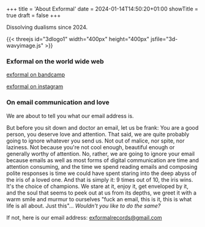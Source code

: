 +++
title = 'About Exformal'
date = 2024-01-14T14:50:20+01:00
showTitle = true
draft = false
+++

Dissolving dualisms since 2024.

{{< threejs id="3dlogo1" width="400px" height="400px" jsfile="3d-wavyimage.js" >}}

### Exformal on the world wide web

[exformal on bandcamp](exformalrecords.bandcamp.com)

[exformal on instagram](https://www.instagram.com/exformalrecords/)

 

### On email communication and love

We are about to tell you what our email address is. 

But before you sit down and doctor an email, let us be frank:  You are a good person, you deserve love and attention. That said, we are quite probably going to ignore whatever you send us. Not out of malice, nor spite, nor laziness. Not because you're not cool enough, beautiful enough or generally worthy of attention. No, rather, we are going to ignore your email because emails as well as most forms of digital communication are time and attention consuming, and the time we spend reading emails and composing polite responses is time we could have spent staring into the deep abyss of the iris of a loved one. And that is simply it: 9 times out of 10, the iris wins. It's the choice of champions. We stare at it, enjoy it, get enveloped by it, and the soul that seems to peek out at us from its depths, we greet it with a warm smile and murmur to ourselves "fuck an email, this is it, this is what life is all about. Just this"... _Wouldn't you like to do the same?_

If not, here is our email address: exformalrecords@gmail.com

